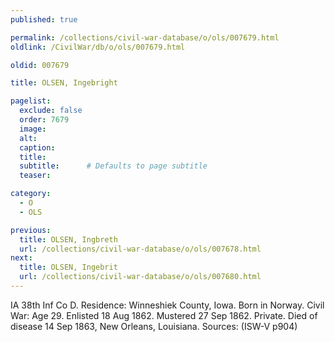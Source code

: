 ```yaml
---
published: true

permalink: /collections/civil-war-database/o/ols/007679.html
oldlink: /CivilWar/db/o/ols/007679.html

oldid: 007679

title: OLSEN, Ingebright

pagelist:
  exclude: false
  order: 7679
  image: 
  alt:
  caption:
  title:
  subtitle:      # Defaults to page subtitle
  teaser:

category: 
  - O 
  - OLS

previous:
  title: OLSEN, Ingbreth
  url: /collections/civil-war-database/o/ols/007678.html  
next:
  title: OLSEN, Ingebrit
  url: /collections/civil-war-database/o/ols/007680.html   
---
```

IA 38th Inf Co D. Residence: Winneshiek County, Iowa. Born in Norway. Civil War: Age 29. Enlisted 18 Aug 1862. Mustered 27 Sep 1862. Private. Died of disease 14 Sep 1863, New Orleans, Louisiana. Sources: (ISW-V p904)